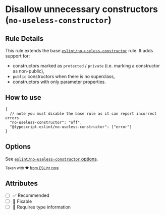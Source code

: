 # Disallow unnecessary constructors (`no-useless-constructor`)

## Rule Details

This rule extends the base
[`eslint/no-useless-constructor`](https://eslint.org/docs/rules/no-useless-constructor)
rule. It adds support for:

- constructors marked as `protected` / `private` (i.e. marking a constructor as
  non-public),
- `public` constructors when there is no superclass,
- constructors with only parameter properties.

## How to use

```jsonc
{
  // note you must disable the base rule as it can report incorrect errors
  "no-useless-constructor": "off",
  "@typescript-eslint/no-useless-constructor": ["error"]
}
```

## Options

See
[`eslint/no-useless-constructor` options](https://eslint.org/docs/rules/no-useless-constructor#options).

<sup>Taken with ❤️
[from ESLint core](https://github.com/eslint/eslint/blob/master/docs/rules/no-useless-constructor.md)</sup>

## Attributes

- [ ] ✅ Recommended
- [ ] 🔧 Fixable
- [ ] 💭 Requires type information
